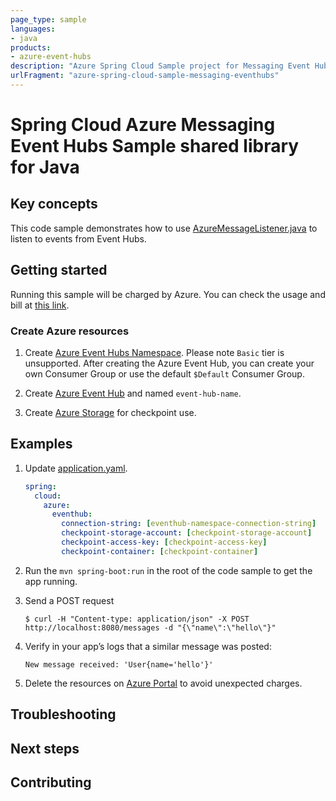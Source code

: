 ```yaml
---
page_type: sample
languages:
- java
products:
- azure-event-hubs
description: "Azure Spring Cloud Sample project for Messaging Event Hubs client library"
urlFragment: "azure-spring-cloud-sample-messaging-eventhubs"
---
```


# Spring Cloud Azure Messaging Event Hubs Sample shared library for Java

## Key concepts

This code sample demonstrates how to use [AzureMessageListener.java][annotation-azure-message-listener] to listen to events from Event Hubs.

## Getting started

Running this sample will be charged by Azure. You can check the usage and bill at 
[this link][azure-account].



### Create Azure resources

1.  Create [Azure Event Hubs Namespace][create-event-hubs-namespace].
    Please note `Basic` tier is unsupported. After creating the Azure Event Hub, you
    can create your own Consumer Group or use the default `$Default` Consumer Group.
    
1.  Create [Azure Event Hub][create-event-hub-instance] and named `event-hub-name`.

1.  Create [Azure Storage][create-azure-storage] for checkpoint use.

## Examples

1. Update [application.yaml][application.yaml].
    ```yaml
    spring:
      cloud:
        azure:
          eventhub:
            connection-string: [eventhub-namespace-connection-string]
            checkpoint-storage-account: [checkpoint-storage-account]
            checkpoint-access-key: [checkpoint-access-key]
            checkpoint-container: [checkpoint-container]
    ```

1.  Run the `mvn spring-boot:run` in the root of the code sample to get the app running.

1.  Send a POST request

        $ curl -H "Content-type: application/json" -X POST http://localhost:8080/messages -d "{\"name\":\"hello\"}"

1.  Verify in your app’s logs that a similar message was posted:

        New message received: 'User{name='hello'}'

1.  Delete the resources on [Azure Portal][azure-portal] to avoid unexpected charges.

## Troubleshooting

## Next steps

## Contributing


<!-- LINKS -->

[azure-account]: https://azure.microsoft.com/account/
[azure-portal]: https://ms.portal.azure.com/
[create-event-hubs-namespace]: https://docs.microsoft.com/azure/event-hubs/event-hubs-create#create-an-event-hubs-namespace
[create-event-hub-instance]: https://docs.microsoft.com/azure/event-hubs/event-hubs-create#create-an-event-hub
[create-azure-storage]: https://docs.microsoft.com/azure/storage/ 
[annotation-azure-message-listener]: https://github.com/Azure/azure-sdk-for-java/blob/azure-spring-boot_3.6.0/sdk/spring/azure-spring-cloud-messaging/src/main/java/com/azure/spring/messaging/annotation/AzureMessageListener.java

[application.yaml]: https://github.com/Azure-Samples/azure-spring-boot-samples/blob/main/eventhubs/eventhubs-operation/src/main/resources/application.yaml